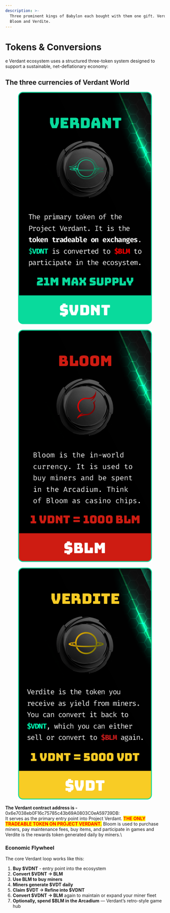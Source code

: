 ```yaml
---
description: >-
  Three prominent kings of Babylon each bought with them one gift. Verdant,
  Bloom and Verdite.
---
```


# Tokens & Conversions

e Verdant ecosystem uses a structured three-token system designed to support a sustainable, net-deflationary economy:

## The three currencies of Verdant World

<div><figure><img src="../../.gitbook/assets/verdant_cards.png" alt=""><figcaption></figcaption></figure> <figure><img src="../../.gitbook/assets/bloom_cards.png" alt=""><figcaption></figcaption></figure> <figure><img src="../../.gitbook/assets/verdite_cards.png" alt=""><figcaption></figcaption></figure></div>

**The Verdant contract address is -** 0x6e7038eb0F16c75785c43b69A0803C0eA59739DB:\
It serves as the primary entry point into Project Verdant. <mark style="color:red;">**THE ONLY TRADEABLE TOKEN ON PROJECT VERDANT.**</mark> Bloom is used to purchase miners, pay maintenance fees, buy items, and participate in games and Verdite is the rewards token generated daily by miners.\


### Economic Flywheel

The core Verdant loop works like this:

1. **Buy $VDNT** - entry point into the ecosystem
2. **Convert $VDNT → BLM**&#x20;
3. **Use BLM to buy miners**
4. **Miners generate $VDT daily**
5. **Claim $VDT → Refine into $VDNT**&#x20;
6. **Convert $VDNT → BLM** again to maintain or expand your miner fleet&#x20;
7. **Optionally, spend $BLM in the Arcadium** — Verdant’s retro-style game hub
